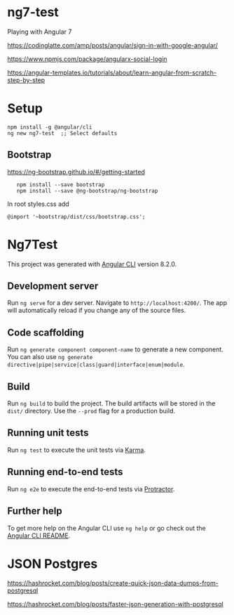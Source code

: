 # ng7-test
Playing with Angular 7

https://codinglatte.com/amp/posts/angular/sign-in-with-google-angular/

https://www.npmjs.com/package/angularx-social-login

https://angular-templates.io/tutorials/about/learn-angular-from-scratch-step-by-step


# Setup
```
npm install -g @angular/cli
ng new ng7-test  ;; Select defaults
```

## Bootstrap

https://ng-bootstrap.github.io/#/getting-started
```
   npm install --save bootstrap 
   npm install --save @ng-bootstrap/ng-bootstrap
```
In root styles.css add
```
@import '~bootstrap/dist/css/bootstrap.css';
```
# Ng7Test

This project was generated with [Angular CLI](https://github.com/angular/angular-cli) version 8.2.0.

## Development server

Run `ng serve` for a dev server. Navigate to `http://localhost:4200/`. The app will automatically reload if you change any of the source files.

## Code scaffolding

Run `ng generate component component-name` to generate a new component. You can also use `ng generate directive|pipe|service|class|guard|interface|enum|module`.

## Build

Run `ng build` to build the project. The build artifacts will be stored in the `dist/` directory. Use the `--prod` flag for a production build.

## Running unit tests

Run `ng test` to execute the unit tests via [Karma](https://karma-runner.github.io).

## Running end-to-end tests

Run `ng e2e` to execute the end-to-end tests via [Protractor](http://www.protractortest.org/).

## Further help

To get more help on the Angular CLI use `ng help` or go check out the [Angular CLI README](https://github.com/angular/angular-cli/blob/master/README.md).

# JSON Postgres

https://hashrocket.com/blog/posts/create-quick-json-data-dumps-from-postgresql

https://hashrocket.com/blog/posts/faster-json-generation-with-postgresql

